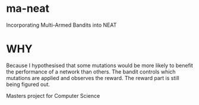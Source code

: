 # ma-neat

Incorporating Multi-Armed Bandits into NEAT

# WHY

Because I hypothesised that some mutations would be more likely to benefit the performance of a network than others.
The bandit controls which mutations are applied and observes the reward. 
The reward part is still being figured out.

Masters project for Computer Science 
